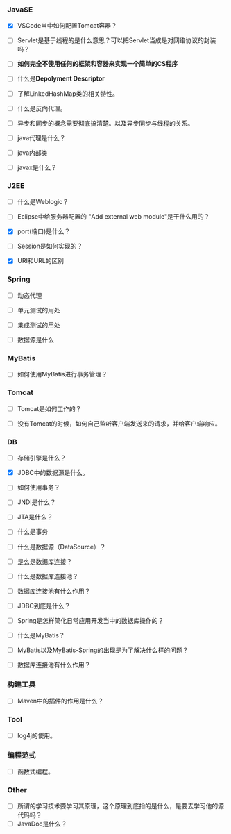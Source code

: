 ### JavaSE

- [x] VSCode当中如何配置Tomcat容器？

- [ ] Servlet是基于线程的是什么意思？可以把Servlet当成是对网络协议的封装吗？

- [ ] **如何完全不使用任何的框架和容器来实现一个简单的CS程序**

- [ ] 什么是**Depolyment Descriptor**

- [ ] 了解LinkedHashMap类的相关特性。

- [ ] 什么是反向代理。

- [ ] 异步和同步的概念需要彻底搞清楚。以及异步同步与线程的关系。

- [ ] java代理是什么？

- [ ] java内部类

- [ ] javax是什么？

  

### J2EE

- [ ] 什么是Weblogic？
- [ ] Eclipse中给服务器配置的 "Add external web module"是干什么用的？
- [x] port(端口)是什么？
- [ ] Session是如何实现的？
- [x] URI和URL的区别



### Spring

- [ ] 动态代理
- [ ] 单元测试的用处
- [ ] 集成测试的用处
- [ ] 数据源是什么



### MyBatis

- [ ] 如何使用MyBatis进行事务管理？



### Tomcat

- [ ] Tomcat是如何工作的？
- [ ] 没有Tomcat的时候，如何自己监听客户端发送来的请求，并给客户端响应。



### DB

- [ ] 存储引擎是什么？
- [x] JDBC中的数据源是什么。
- [ ] 如何使用事务？
- [ ] JNDI是什么？
- [ ] JTA是什么？
- [ ] 什么是事务
- [ ] 什么是数据源（DataSource）？
- [ ] 是么是数据库连接？
- [ ] 什么是数据库连接池？
- [ ] 数据库连接池有什么作用？
- [ ] JDBC到底是什么？
- [ ] Spring是怎样简化日常应用开发当中的数据库操作的？
- [ ] 什么是MyBatis？
- [ ] MyBatis以及MyBatis-Spring的出现是为了解决什么样的问题？
- [ ] 数据库连接池有什么作用？



### 构建工具

- [ ] Maven中的插件的作用是什么？



### Tool

- [ ] log4j的使用。



### 编程范式

- [ ] 函数式编程。



### Other

- [ ] 所谓的学习技术要学习其原理，这个原理到底指的是什么，是要去学习他的源代码吗？
- [ ] JavaDoc是什么？
